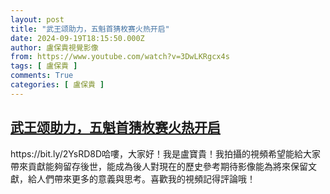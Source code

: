 ```yaml
---
layout: post
title: "武王颂助力，五魁首猜枚赛火热开启"
date: 2024-09-19T18:15:50.000Z
author: 盧保貴視覺影像
from: https://www.youtube.com/watch?v=3DwLKRgcx4s
tags: [ 盧保貴 ]
comments: True
categories: [ 盧保貴 ]
---
```

<!--1726769750000-->
[武王颂助力，五魁首猜枚赛火热开启](https://www.youtube.com/watch?v=3DwLKRgcx4s)
------

<div>
https://bit.ly/2YsRD8D哈嘍，大家好！我是盧寶貴！我拍攝的視頻希望能給大家帶來貢獻能夠留存後世，能成為後人對現在的歷史參考期待影像能為將來保留文獻，給人們帶來更多的意義與思考。喜歡我的視頻記得評論哦！
</div>
